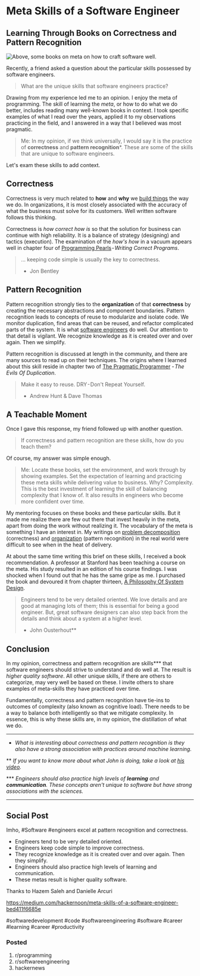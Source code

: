 # Meta Skills of a Software Engineer
## Learning Through Books on Correctness and Pattern Recognition

![Above, some books on meta on how to craft software well.](images/11-01.png)

Recently, a friend asked a question about the particular skills possessed by software engineers.

> What are the unique skills that software engineers practice?

Drawing from my experience led me to an opinion. I enjoy the meta of programming. The skill of learning the *meta*, or how to do what we do better, includes reading many well-known books in context. I took specific examples of what I read over the years, applied it to my observations practicing in the field, and I answered in a way that I believed was most pragmatic.

> Me: In my opinion, if we think universally, I would say it is the practice of **correctness** and **pattern recognition***. These are some of the skills that are unique to software engineers.

Let's exam these skills to add context.

## Correctness

Correctness is very much related to **how** and **why** we [build things](https://medium.com/hackernoon/software-is-unlike-construction-c0284ee4b723) the way we do. In organizations, it is most closely associated with the accuracy of what the business must solve for its customers. Well written software follows this thinking.

Correctness is *how correct how is* so that the solution for business can continue with high reliability. It is a balance of strategy (designing) and tactics (execution). The examination of the *how's how* in a vacuum appears well in chapter four of [Programming Pearls](https://www.pearson.com/us/higher-education/program/Bentley-Programming-Pearls-2nd-Edition/PGM203056.html) - *Writing Correct Programs*.

> … keeping code simple is usually the key to correctness.
> - Jon Bentley

## Pattern Recognition

Pattern recognition strongly ties to the **organization** of that **correctness** by creating the necessary abstractions and component boundaries. Pattern recognition leads to concepts of reuse to modularize and isolate code. We monitor duplication, find areas that can be reused, and refactor complicated parts of the system. It is what [software engineers](https://dev.to/solidi/what-is-a-software-engineer-anyway-3fb2) do well. Our attention to that detail is vigilant. We recognize knowledge as it is created over and over again. Then we simplify.

Pattern recognition is discussed at length in the community, and there are many sources to read up on their techniques. The origins where I learned about this skill reside in chapter two of [The Pragmatic Programmer](https://pragprog.com/titles/tpp20/the-pragmatic-programmer-20th-anniversary-edition/) - *The Evils Of Duplication*.

> Make it easy to reuse. DRY - Don't Repeat Yourself.
> - Andrew Hunt & Dave Thomas

## A Teachable Moment

Once I gave this response, my friend followed up with another question.

> If correctness and pattern recognition are these skills, how do you teach them?

Of course, my answer was simple enough.

> Me: Locate these books, set the environment, and work through by showing examples. Set the expectation of learning and practicing these meta skills while delivering value to business. Why? Complexity. This is the best investment of learning the skill of balancing complexity that I know of. It also results in engineers who become more confident over time.

My mentoring focuses on these books and these particular skills. But it made me realize there are few out there that invest heavily in the meta, apart from doing the work without realizing it. The vocabulary of the meta is something I have an interest in. My writings on [problem decomposition](https://medium.com/hackernoon/no-description-provided-8d9e0f3a3abb) (correctness) and [organization](https://medium.com/hackernoon/the-decision-hypothesis-aa512e0113) (pattern recognition) in the real world were difficult to see when in the heat of delivery.

At about the same time writing this brief on these skills, I received a book recommendation. A professor at Stanford has been teaching a course on the meta. His study resulted in an edition of his course findings. I was shocked when I found out that he has the same gripe as me. I purchased the book and devoured it from chapter thirteen, [A Philosophy Of System Design](https://twitter.com/JohnOusterhout/status/989260683836506112).

> Engineers tend to be very detailed oriented. We love details and are good at managing lots of them; this is essential for being a good engineer. But, great software designers can also step back from the details and think about a system at a higher level.
> - John Ousterhout**

## Conclusion

In my opinion, correctness and pattern recognition are skills*** that software engineers should strive to understand and do well at. The result is *higher quality software*. All other unique skills, if there are others to categorize, may very well be based on these. I invite others to share examples of meta-skills they have practiced over time.

Fundamentally, correctness and pattern recognition have tie-ins to outcomes of complexity (also known as cognitive load). There needs to be a way to balance both intelligently so that we mitigate complexity. In essence, this is why these skills are, in my opinion, the distillation of what we do.

---

* *What is interesting about correctness and pattern recognition is they also have a strong association with practices around machine learning.*

** *If you want to know more about what John is doing, take a look at [his video](https://www.youtube.com/watch?v=ajFq31OV9Bk).*

*** *Engineers should also practice high levels of **learning** and **communication**. These concepts aren't unique to software but have strong associations with the sciences.*

---

## Social Post

Imho, #Software #engineers excel at pattern recognition and correctness.

- Engineers tend to be very detailed oriented.
- Engineers keep code simple to improve correctness.
- They recognize knowledge as it is created over and over again. Then they simplify.
- Engineers should also practice high levels of learning and communication.
- These metas result is higher quality software. 

Thanks to Hazem Saleh and Danielle Arcuri

https://medium.com/hackernoon/meta-skills-of-a-software-engineer-bed411f6685e

#softwaredevelopment #code #softwareengineering #software #career #learning #career #productivity

### Posted

1. r/programming
1. r/softwareengineering
1. hackernews
